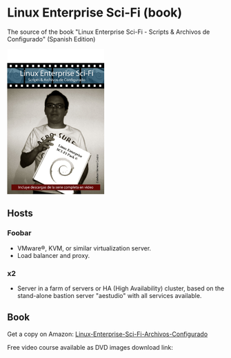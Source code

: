 # Linux Enterprise Sci-Fi (book)

The source of the book "Linux Enterprise Sci-Fi - Scripts &amp; Archivos de Configurado" (Spanish Edition)

<img alt="Cover" src="cover.jpg?raw=true" width="225" height="337" />

## Hosts

### Foobar

- VMware®, KVM, or similar virtualization server.
- Load balancer and proxy.

### x2

- Server in a farm of servers or HA (High Availability) cluster, based on the stand-alone bastion server "aestudio" with all services
available.

## Book

Get a copy on Amazon:
[Linux-Enterprise-Sci-Fi-Archivos-Configurado](https://www.amazon.com/Linux-Enterprise-Sci-Fi-Archivos-Configurado/dp/1507869746)

Free video course available as DVD images download link:

